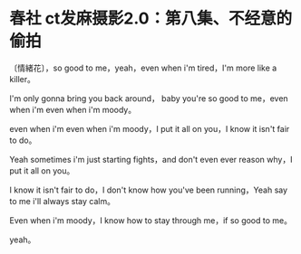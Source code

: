 # 春社 ct发麻摄影2.0：第八集、不经意的偷拍

〔情緒花〕，so good to me，yeah，even when i'm tired，I'm more like a killer。

I'm only gonna bring you back around， baby you're so good to me，even when i'm even when i'm moody。

even when i'm even when i'm moody，I put it all on you，I know it isn't fair to do。

Yeah sometimes i'm just starting fights，and don't even ever reason why，I put it all on you。

I know it isn't fair to do，I don't know how you've been running，Yeah say to me i'll always stay calm。

Even when i'm moody，I know how to stay through me，if so good to me。

yeah。